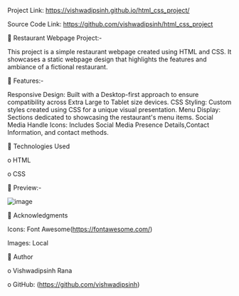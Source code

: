 Project Link: https://vishwadipsinh.github.io/html_css_project/

Source Code Link: https://github.com/vishwadipsinh/html_css_project


	Restaurant Webpage Project:-

This project is a simple restaurant webpage created using HTML and CSS. It showcases a static webpage design that highlights the features and ambiance of a fictional restaurant.


	Features:-

Responsive Design: Built with a Desktop-first approach to ensure compatibility across Extra Large to Tablet size devices.
CSS Styling: Custom styles created using CSS for a unique visual presentation.
Menu Display: Sections dedicated to showcasing the restaurant's menu items.
Social Media Handle Icons: Includes Social Media Presence Details,Contact Information, and contact methods.


	Technologies Used

o	HTML

o	CSS


	Preview:-

 ![image](https://github.com/vishwadipsinh/html_css_project/assets/154629096/a6e30358-81a1-4338-a664-a9e98f7da375)


	Acknowledgments

Icons: Font Awesome(https://fontawesome.com/)

Images: Local


	Author

o	Vishwadipsinh Rana

o	GitHub: (https://github.com/vishwadipsinh)

